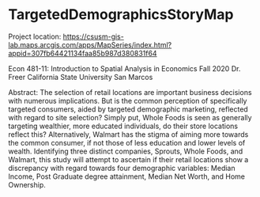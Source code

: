 # TargetedDemographicsStoryMap

Project location:
https://csusm-gis-lab.maps.arcgis.com/apps/MapSeries/index.html?appid=307fb64421134faa85b987d380831f64

Econ 481-11: Introduction to Spatial Analysis in Economics
Fall 2020 
Dr. Freer
California State University San Marcos

Abstract:
The selection of retail locations are important business decisions with numerous implications. But is the common perception of specifically targeted consumers, aided by targeted demographic marketing, reflected with regard to site selection? Simply put, Whole Foods is seen as generally targeting wealthier, more educated individuals, do their store locations reflect this? Alternatively, Walmart has the stigma of aiming more towards the common consumer, if not those of less education and lower levels of wealth. Identifying three distinct companies, Sprouts, Whole Foods, and Walmart, this study will attempt to ascertain if their retail locations show a discrepancy with regard towards four demographic variables: Median Income, Post Graduate degree attainment, Median Net Worth, and Home Ownership.
